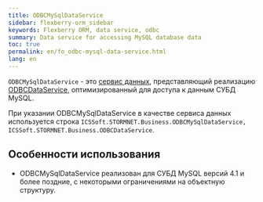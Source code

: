 ```yaml
---
title: ODBCMySqlDataService
sidebar: flexberry-orm_sidebar
keywords: Flexberry ORM, data service, odbc
summary: Data service for accessing MySQL database data
toc: true
permalink: en/fo_odbc-mysql-data-service.html
lang: en
---
```


`ODBCMySqlDataService` - это [сервис данных](fo_data-service.html), представляющий реализацию [ODBCDataService](fo_odbc-data-service.html), оптимизированный для доступа к данным СУБД MySQL.

При указании ODBCMySqlDataService в качестве сервиса данных используется строка `ICSSoft.STORMNET.Business.ODBCMySqlDataService, ICSSoft.STORMNET.Business.ODBCDataService`.

## Особенности использования

* ODBCMySqlDataService реализован для СУБД MySQL версий 4.1 и более поздние, с некоторыми ограничениями на объектную структуру.
